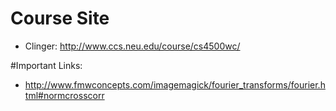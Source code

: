 # Course Site

* Clinger: http://www.ccs.neu.edu/course/cs4500wc/

#Important Links:

* http://www.fmwconcepts.com/imagemagick/fourier_transforms/fourier.html#normcrosscorr